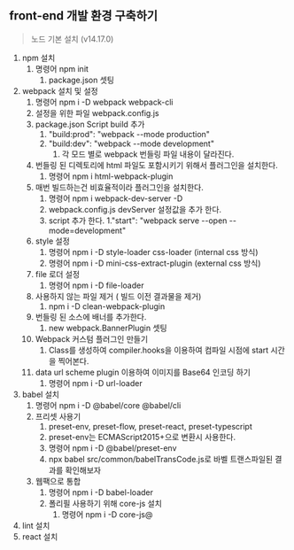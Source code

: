 ## front-end 개발 환경 구축하기

>노드 기본 설치 (v14.17.0)

1. npm 설치
   1. 명령어 npm init 
      1. package.json 셋팅
2. webpack 설치 및 설정
   1. 명령어 npm i -D webpack webpack-cli
   2. 설정을 위한 파일 webpack.config.js
   3. package.json Script build 추가
      1. "build:prod": "webpack --mode production"
      2. "build:dev": "webpack --mode development"
         1. 각 모드 별로 webpack 번들링 파일 내용이 달라진다.
   4. 번들링 된 디렉토리에 html 파일도 포함시키기 위해서 플러그인을 설치한다.
      1. 명령어 npm i html-webpack-plugin
   5. 매번 빌드하는건 비효율적이라 플러그인을 설치한다.
      1. 명령어 npm i webpack-dev-server -D
      2. webpack.config.js devServer 설정값을 추가 한다. 
      3. script 추가 한다.
         1."start": "webpack serve --open --mode=development"
   6. style 설정
      1. 명령어 npm i -D style-loader css-loader (internal css 방식)
      2. 명령어 npm i -D mini-css-extract-plugin (external css 방식)
   7. file 로더 설정
      1. 명령어 npm i -D file-loader
   8. 사용하지 않는 파일 제거 ( 빌드 이전 결과물을 제거)
      1. npm i -D clean-webpack-plugin
   9. 번들링 된 소스에 배너를 추가한다.
      1. new webpack.BannerPlugin 셋팅
   10. Webpack 커스텀 플러그인 만들기
       1. Class를 생성하여 compiler.hooks을 이용하여 컴파일 시점에 start 시간을 찍어본다.
   11. data url scheme plugin 이용하여 이미지를 Base64 인코딩 하기
       1. 명령어 npm i -D url-loader
3. babel 설치
   1. 명령어 npm i -D @babel/core @babel/cli
   2. 프리셋 사용기
      1. preset-env, preset-flow, preset-react, preset-typescript
      2. preset-env는 ECMAScript2015+으로 변환시 사용한다.
      3. 명령어 npm i -D @babel/preset-env
      4. npx babel src/common/babelTransCode.js로 바벨 트랜스파일된 결과를 확인해보자
   3. 웹팩으로 통합
      1. 명령어 npm i -D babel-loader
      2. 폴리필 사용하기 위해 core-js 설치
         1. 명령어 npm i -D core-js@
4. lint 설치
5. react 설치
